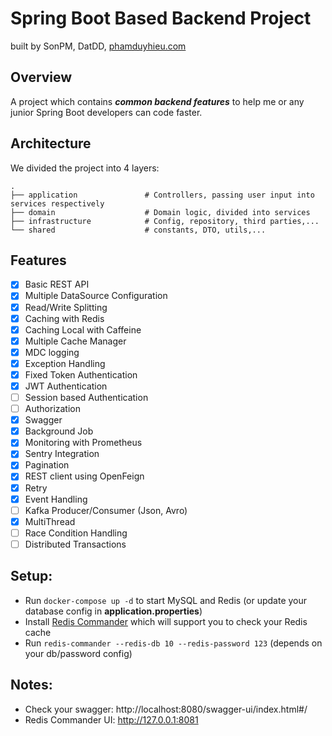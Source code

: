 # Spring Boot Based Backend Project

built by SonPM, DatDD, [phamduyhieu.com](https://phamduyhieu.com)

## Overview
A project which contains _**common backend features**_ to help me or any junior Spring Boot developers can code faster.

## Architecture
We divided the project into 4 layers:

    .
    ├── application               # Controllers, passing user input into services respectively
    ├── domain                    # Domain logic, divided into services
    ├── infrastructure            # Config, repository, third parties,...
    └── shared                    # constants, DTO, utils,...


## Features

- [x] Basic REST API
- [x] Multiple DataSource Configuration
- [x] Read/Write Splitting
- [x] Caching with Redis
- [x] Caching Local with Caffeine
- [x] Multiple Cache Manager
- [x] MDC logging
- [x] Exception Handling
- [x] Fixed Token Authentication
- [x] JWT Authentication
- [ ] Session based Authentication
- [ ] Authorization
- [x] Swagger
- [x] Background Job
- [x] Monitoring with Prometheus
- [x] Sentry Integration
- [x] Pagination
- [x] REST client using OpenFeign
- [x] Retry
- [x] Event Handling
- [ ] Kafka Producer/Consumer (Json, Avro)
- [x] MultiThread
- [ ] Race Condition Handling
- [ ] Distributed Transactions

## Setup:
- Run `docker-compose up -d` to start MySQL and Redis (or update your database config in **application.properties**)
- Install [Redis Commander](https://github.com/joeferner/redis-commander) which will support you to check your Redis cache
- Run `redis-commander --redis-db 10 --redis-password 123` (depends on your db/password config)

## Notes:
- Check your swagger: http://localhost:8080/swagger-ui/index.html#/
- Redis Commander UI: http://127.0.0.1:8081